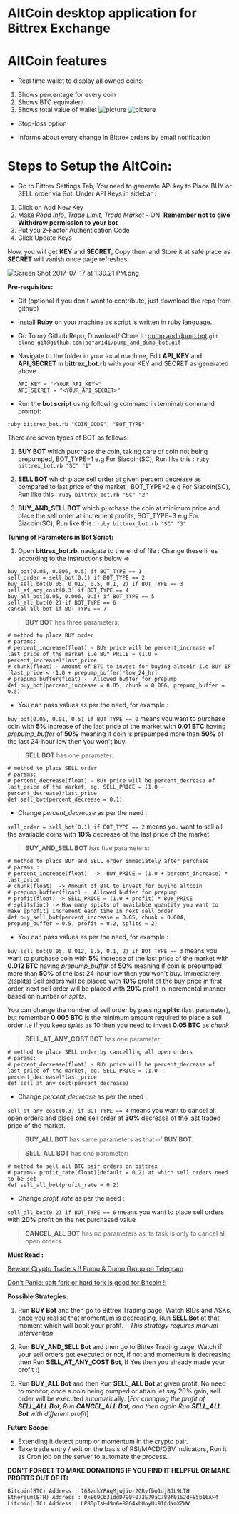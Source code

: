 # AltCoin desktop application for Bittrex Exchange

# AltCoin features
* Real time wallet to display all owned coins:
1. Shows percentage for every coin
2. Shows BTC equivalent
3. Shows total value of wallet
![picture](https://github.com/BlackOfWhite/AltCoin/blob/master/images/WalletPieChart1.png)
![picture](https://github.com/BlackOfWhite/AltCoin/blob/master/images/WalletPieChart2.png)

* Stop-loss option

* Informs about every change in Bittrex orders by email notification

# Steps to Setup the AltCoin:

* Go to Bittrex Settings Tab, You need to generate API key to Place BUY or SELL order via Bot. Under API Keys in sidebar :
1. Click on Add New Key
2. Make *Read Info*, *Trade Limit*, *Trade Market* - ON. **Remember not to give Withdraw permission to your bot**
3. Put you 2-Factor Authentication Code
4. Click Update Keys

Now, you will get **KEY** and **SECRET**, Copy them and Store it at safe place as **SECRET** will vanish once page refreshes.

![Screen Shot 2017-07-17 at 1.30.21 PM.png](https://steemitimages.com/DQmTb8v4ygvqdai46CWuFNVUsDQ3ye4MrBVfd6qzxwVPArH/Screen%20Shot%202017-07-17%20at%201.30.21%20PM.png)

**Pre-requisites:**

* Git (optional if you don't want to contribute, just download  the repo from github)
* Install **Ruby** on your machine as script is written in ruby language.


* Go To my Github Repo, Download/ Clone It: [pump and dump bot](https://github.com/aqfaridi/pump_and_dump_bot)
   `git clone git@github.com:aqfaridi/pump_and_dump_bot.git`

* Navigate to the folder in your local machine, Edit **API_KEY** and **API_SECRET** in **bittrex_bot.rb** with your KEY and SECRET as generated above.

  ```
  API_KEY = "<YOUR_API_KEY>"
  API_SECRET = "<YOUR_API_SECRET>"
  ```

* Run the **bot script** using following command in terminal/ command prompt: 

```
ruby bittrex_bot.rb "COIN_CODE", "BOT_TYPE"
```

There are seven types of BOT as follows: 

1. **BUY BOT** which purchase the coin, taking care of coin not being prepumped, BOT_TYPE=1
      e.g For Siacoin(SC), Run like this : `ruby bittrex_bot.rb "SC" "1"`

2. **SELL BOT** which place sell order at given percent decrease as compared to last price of the market , BOT_TYPE=2
      e.g For Siacoin(SC), Run like this : `ruby bittrex_bot.rb "SC" "2"`

3. **BUY_AND_SELL BOT** which purchase the coin at minimum price and place the sell order at increment profits, BOT_TYPE=3
      e.g For Siacoin(SC), Run like this : `ruby bittrex_bot.rb "SC" "3"`


**Tuning of Parameters in Bot Script:**

1. Open **bittrex_bot.rb**, navigate to the end of file :  Change these lines according to the instructions below => 

```
buy_bot(0.05, 0.006, 0.5) if BOT_TYPE == 1
sell_order = sell_bot(0.1) if BOT_TYPE == 2
buy_sell_bot(0.05, 0.012, 0.5, 0.1, 2) if BOT_TYPE == 3
sell_at_any_cost(0.3) if BOT_TYPE == 4
buy_all_bot(0.05, 0.006, 0.5) if BOT_TYPE == 5
sell_all_bot(0.2) if BOT_TYPE == 6
cancel_all_bot if BOT_TYPE == 7
```



> **BUY BOT** has three parameters:


```
# method to place BUY order
# params: 
# percent_increase(float) - BUY price will be percent_increase of last_price of the market i.e BUY_PRICE = (1.0 + percent_increase)*last_price
# chunk(float) - Amount of BTC to invest for buying altcoin i.e BUY IF [last_price < (1.0 + prepump_buffer)*low_24_hr]
# prepump_buffer(float) -  Allowed buffer for prepump
def buy_bot(percent_increase = 0.05, chunk = 0.006, prepump_buffer = 0.5)
```

* You can pass values as per the need, for example :

`buy_bot(0.05, 0.01, 0.5) if BOT_TYPE == 0`  means you want to purchase coin with **5%** increase of the last price of the market with **0.01 BTC** having *prepump_buffer* of **50%** meaning if coin is prepumped more than **50%** of the last 24-hour low then you won't buy. 

> **SELL BOT** has one parameter:

```
# method to place SELL order
# params:
# percent_decrease(float) - BUY price will be percent_decrease of last_price of the market, eg. SELL_PRICE = (1.0 - percent_decrease)*last_price
def sell_bot(percent_decrease = 0.1)
```

* Change *percent_decrease* as per the need : 

`sell_order = sell_bot(0.1) if BOT_TYPE == 2` means you want to sell all the available coins with **10%** decrease of the last price of the market.


> **BUY_AND_SELL BOT** has five parameters:

```
# method to place BUY and SELL order immediately after purchase
# params :
# percent_increase(float)  ->  BUY_PRICE = (1.0 + percent_increase) * last_price
# chunk(float)  -> Amount of BTC to invest for buying altcoin
# prepump_buffer(float) -  Allowed buffer for prepump
# profit(float) -> SELL_PRICE = (1.0 + profit) * BUY_PRICE
# splits(int) -> How many splits of available quantity you want to make [profit] increment each time in next sell order
def buy_sell_bot(percent_increase = 0.05, chunk = 0.004, prepump_buffer = 0.5, profit = 0.2, splits = 2)

```
* You can pass values as per the need, for example :

`buy_sell_bot(0.05, 0.012, 0.5, 0.1, 2) if BOT_TYPE == 3` means you want to purchase coin with **5%** increase of the last price of the market with **0.012 BTC** having *prepump_buffer* of **50%** meaning if coin is prepumped more than **50%** of the last 24-hour low then you won't buy. Immediately, 2(splits) Sell orders will be placed with **10%** profit of the buy price in first order, next sell order will be placed with **20%** profit in incremental manner based on number of *splits*.

You can change the number of sell order by passing **splits** (last parameter), but remember **0.005 BTC** is the minimum amount required to place a sell order i.e if you keep *splits* as 10 then you need to invest **0.05 BTC** as *chunk*.


> **SELL_AT_ANY_COST BOT** has one parameter:

```
# method to place SELL order by cancelling all open orders
# params:
# percent_decrease(float) - BUY price will be percent_decrease of last_price of the market, eg. SELL_PRICE = (1.0 - percent_decrease)*last_price
def sell_at_any_cost(percent_decrease)
```
* Change *percent_decrease* as per the need : 

`sell_at_any_cost(0.3) if BOT_TYPE == 4` means you want to cancel all open orders and place one sell order at **30%** decrease of the last traded price of the market.

> **BUY_ALL BOT** has same parameters as that of **BUY BOT**.

> **SELL_ALL BOT** has one parameter: 
```
# method to sell all BTC pair orders on bittrex
# params- profit_rate(float)[default = 0.2] at which sell orders need to be set
def sell_all_bot(profit_rate = 0.2)
```
* Change *profit_rate* as per the need : 

`sell_all_bot(0.2) if BOT_TYPE == 6` means you want to place sell orders with **20%** profit on the net purchased value

> **CANCEL_ALL BOT** has no parameters as its task is only to cancel all open orders.


**Must Read :**

[Beware Crypto Traders !! Pump & Dump Group on Telegram](https://steemit.com/cryptocurrency/@aqfaridi/beware-crypto-traders-pump-and-dump-group-on-telegram)

[Don't Panic: soft fork or hard fork is good for Bitcoin !!](https://steemit.com/bitcoin/@aqfaridi/don-t-panic-just-hodl-august-1-soft-fork-or-hard-fork-is-good-for-bitcoin)

**Possible Strategies:**

1. Run **BUY Bot** and then go to Bittrex Trading page, Watch BIDs and ASKs, once you realise that momentum is decreasing, Run **SELL Bot** at that moment which will book your profit.  - *This strategy requires manual intervention*

2. Run **BUY_AND_SELL Bot** and then go to Bittex Trading page, Watch if your sell orders got executed or not, If not and momentum is decreasing then Run **SELL_AT_ANY_COST Bot**, If Yes then you already made your profit :)

3. Run **BUY_ALL Bot** and then Run **SELL_ALL Bot** at given profit, No need to monitor, once a coin being pumped or attain let say 20% gain, sell order will be executed automatically. [*For changing the profit of **SELL_ALL Bot**, Run **CANCEL_ALL Bot**, and then again  Run **SELL_ALL Bot** with different profit*]

**Future Scope:**

* Extending it detect pump or momentum in the crypto pair.
* Take trade entry / exit on the basis of RSI/MACD/OBV indicators, Run it as Cron job on the server to automate the process.

**DON'T FORGET TO MAKE DONATIONS IF YOU FIND IT HELPFUL OR MAKE PROFITS OUT OF IT:**

```
Bitcoin(BTC) Address : 168zdkYPAqMjwjior2GRyfbo1djBJL9LTH
Ethereum(ETH) Address : 0xE69Cb31ddD790F072E79aC789f0152dF85b16AF4
Litcoin(LTC) Address : LPBDpTsHd9n6e8ZG4xhUoyUx91CdNmXZWW
```
